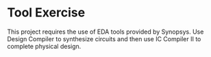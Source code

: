 # Tool Exercise
This project requires the use of EDA tools provided by Synopsys. Use Design Compiler to synthesize circuits and then use IC Compiler II to complete physical design.
